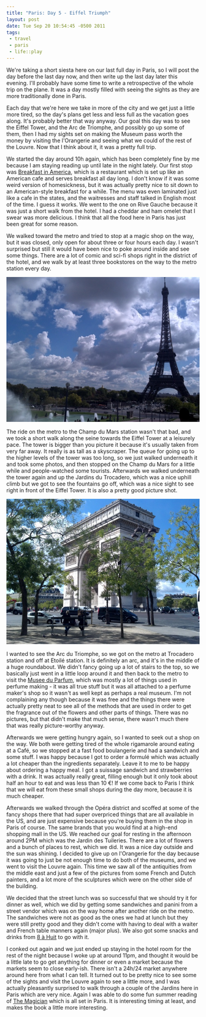 ```yaml
--- 
title: "Paris: Day 5 - Eiffel Triumph"
layout: post
date: Tue Sep 20 10:54:45 -0500 2011
tags:
 - travel
 - paris
 - life::play
---
```

We're taking a short siesta here on our last full day in Paris, so I
will post the day before the last day now, and then write up the last
day later this evening.  I'll probably have some time to write a
retrospective of the whole trip on the plane.  It was a day mostly
filled with seeing the sights as they are more traditionally done in
Paris.

Each day that we're here we take in more of the city and we get just a
little more tired, so the day's plans get less and less full as the
vacation goes along.  It's probably better that way anyway.  Our goal
this day was to see the Eiffel Tower, and the Arc de Triomphe, and
possibly go up some of them, then I had my sights set on making the
Museum pass worth the money by visiting the l'Orangerie and seeing
what we could of the rest of the Louvre.  Now that I think about it,
it was a pretty full trip.

We started the day around 10h again, which has been completely fine by
me because I am staying reading up until late in the night lately.
Our first stop was [Breakfast in America][1], which is a restaurant
which is set up like an American cafe and serves breakfast all day
long.  I don't know if it was some weird version of homesickness, but
it was actually pretty nice to sit down to an American-style breakfast
for a while.  The menu was even laminated just like a cafe in the
states, and the waitresses and staff talked in English most of the
time.  I guess it works.  We went to the one on Rive Gauche because it
was just a short walk from the hotel.  I had a cheddar and ham omelet
that I swear was more delicious.  I think that all the food here in
Paris has just been great for some reason.

[1]: http://www.breakfast-in-america.com/main/

We walked toward the metro and tried to stop at a magic shop on the
way, but it was closed, only open for about three or four hours each
day.  I wasn't surprised but still it would have been nice to poke
around inside and see some things.  There are a lot of comic and
sci-fi shops right in the district of the hotel, and we walk by at
least three bookstores on the way to the metro station every day.

<a rel="photo" href="/images/vac/paris11/eiffel_tower.jpg">
<img title="Eiffel Tower"
src="/images/vac/paris11/eiffel_tower-postsize.jpg" />
</a>

The ride on the metro to the Champ du Mars station wasn't that bad,
and we took a short walk along the seine towards the Eiffel Tower at a
leisurely pace.  The tower is bigger than you picture it because it's
usually taken from very far away.  It really is as tall as a
skyscraper.  The queue for going up to the higher levels of the tower
was too long, so we just walked underneath it and took some photos,
and then stopped on the Champ du Mars for a little while and
people-watched some tourists.  Afterwards we walked underneath the
tower again and up the Jardins du Trocadero, which was a nice uphill
climb but we got to see the fountains go off, which was a nice sight
to see right in front of the Eiffel Tower.  It is also a pretty good
picture shot.

<a rel="photo" href="/images/vac/paris11/arc_du_triomphe.jpg">
<img title="Arc du Triomphe"
src="/images/vac/paris11/arc_du_triomphe-postsize.jpg" />
</a>

I wanted to see the Arc du Triomphe, so we got on the metro at
Trocadero station and off at Etoil&eacute; station.  It is definitely
an arc, and it's in the middle of a huge roundabout.  We didn't fancy
going up a lot of stairs to the top, so we basically just went in a
little loop around it and then back to the metro to visit the [Musee
du Parfum][2], which was mostly a lot of things used in perfume
making - it was all true stuff but it was all attached to a perfume
maker's shop so it wasn't as well kept as perhaps a real museum.  I'm
not complaining any though because it was free and the things there
were actually pretty neat to see all of the methods that are used in
order to get the fragrance out of the flowers and other parts of
things.  There was no pictures, but that didn't make that much sense,
there wasn't much there that was really picture-worthy anyway.

[2]: http://en.wikipedia.org/wiki/Mus%C3%A9e_du_Parfum

Afterwards we were getting hungry again, so I wanted to seek out a
shop on the way.  We both were getting tired of the whole rigamarole
around eating at a Café, so we stopped at a fast food boulangerie and
had a sandwich and some stuff.  I was happy because I got to order a
formul&eacute; which was actually a lot cheaper than the ingredients
separately.  Leave it to me to be happy about ordering a happy meal.
I got a suissage sandwich and strawberries with a drink.  It was
actually really great, filling enough but it only took about half an
hour to eat and was less than 10 &euro;!  If we come back to Paris I
think that we will eat from these small shops during the day more,
because it is much cheaper.

Afterwards we walked through the Op&eacute;ra district and scoffed at
some of the fancy shops there that had super overpriced things that
are all available in the US, and are just expensive because you're
buying them in the shop in Paris of course.  The same brands that you
would find at a high-end shopping mall in the US.  We reached our goal
for resting in the afternoon around 2PM which was the Jardin des
Tuileries.  There are a lot of flowers and a bunch of places to rest,
which we did.  It was a nice day outside and the sun was shining.
I decided to give up on l'Orangerie for the day because it was going
to just be not enough time to do both of the museums, and we went to
visit the Louvre again.  This time we saw all of the antiquities from
the middle east and just a few of the pictures from some French and
Dutch painters, and a lot more of the sculptures which were on the
other side of the building.

We decided that the street lunch was so successful that we should try
it for dinner as well, which we did by getting some sandwiches and
panini from a street vendor which was on the way home after another
ride on the metro.  The sandwiches were not as good as the ones we had
at lunch but they were still pretty good and they didn't come with
having to deal with a waiter and French table manners again (major
plus).  We also got some snacks and drinks from [8 &agrave; Huit][3]
to go with it.

[3]: http://fr.wikipedia.org/wiki/8_%C3%A0_Huit

I conked out again and we just ended up staying in the hotel room for
the rest of the night because I woke up at around 11pm, and thought it
would be a little late to go get anything for dinner or even a market
because the markets seem to close early-ish.  There isn't a 24h/24
market anywhere around here from what I can tell.  It turned out to be
pretty nice to see some of the sights and visit the Louvre again to
see a little more, and I was actually pleasantly surprised to walk
through a couple of the Jardins here in Paris which are very nice.
Again I was able to do some fun summer reading of [The Magician][4]
which is all set in Paris.  It is interesting timing at least, and
makes the book a little more interesting.

[4]: http://www.amazon.com/gp/product/0385737289/ref=as_li_ss_tl?ie=UTF8&tag=basezero-20&linkCode=as2&camp=217145&creative=399369&creativeASIN=0385737289

